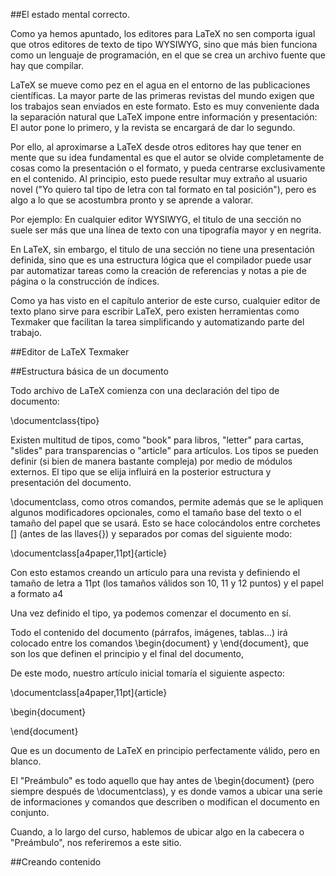 ##El estado mental correcto.

Como ya hemos apuntado, los editores para LaTeX no sen comporta igual que otros editores de texto de tipo WYSIWYG, sino que más bien funciona como un lenguaje de programación, en el que se crea un archivo fuente que hay que compilar.

LaTeX se mueve como pez en el agua en el entorno de las publicaciones científicas. La mayor parte de las primeras revistas del mundo exigen que los trabajos sean enviados en este formato. Esto es muy conveniente dada la separación natural que LaTeX impone entre información y presentación: El autor pone lo primero, y la revista se encargará de dar lo segundo.

Por ello, al aproximarse a LaTeX desde otros editores hay que tener en mente que su idea fundamental es que el autor se olvide completamente de cosas como la presentación o el formato, y pueda centrarse exclusivamente en el contenido. Al principio, esto puede resultar muy extraño al usuario novel ("Yo quiero tal tipo de letra con tal formato en tal posición"), pero es algo a lo que se acostumbra pronto y se aprende a valorar.

Por ejemplo: En cualquier editor WYSIWYG, el titulo de una sección no suele ser más que una línea de texto con una tipografía mayor y en negrita.

En LaTeX, sin embargo, el titulo de una sección no tiene una presentación definida, sino que es una estructura lógica que el compilador puede usar par automatizar tareas como la creación de referencias y notas a pie de página o la construcción de índices.

Como ya has visto en el capítulo anterior de este curso, cualquier editor de texto plano sirve para escribir LaTeX, pero existen herramientas como Texmaker que facilitan la tarea simplificando y automatizando parte del trabajo.

##Editor de LaTeX Texmaker

##Estructura básica de un documento

Todo archivo de LaTeX comienza con una declaración del tipo de documento:

\documentclass{tipo}

Existen multitud de tipos, como "book" para libros, "letter" para cartas, "slides" para transparencias o "article" para artículos. Los tipos se pueden definir (si bien de manera bastante compleja) por medio de módulos externos. El tipo que se elija influirá en la posterior estructura y presentación del documento.

\documentclass, como otros comandos, permite además que se le apliquen algunos modificadores opcionales, como el tamaño base del texto o el tamaño del papel que se usará. Esto se hace colocándolos entre corchetes [] (antes de las llaves{}) y separados por comas del siguiente modo:

\documentclass[a4paper,11pt]{article}

Con esto estamos creando un artículo para una revista y definiendo el tamaño de letra a 11pt (los tamaños válidos son 10, 11 y 12 puntos) y el papel a formato a4

Una vez definido el tipo, ya podemos comenzar el documento en sí.

Todo el contenido del documento (párrafos, imágenes, tablas...) irá colocado entre los comandos \begin{document} y \end{document}, que son los que definen el principio y el final del documento,

De este modo, nuestro artículo inicial tomaría el siguiente aspecto:

\documentclass[a4paper,11pt]{article}

\begin{document}

\end{document}


Que es un documento de LaTeX en principio perfectamente válido, pero en blanco.

El "Preámbulo" es todo aquello que hay antes de \begin{document} (pero siempre después de \documentclass), y es donde vamos a ubicar una serie de informaciones y comandos que describen o modifican el documento en conjunto.

Cuando, a lo largo del curso, hablemos de ubicar algo en la cabecera o "Preámbulo", nos referiremos a este sitio.

##Creando contenido

